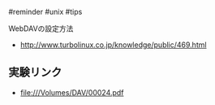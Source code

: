 
#reminder
#unix
#tips

WebDAVの設定方法
* http://www.turbolinux.co.jp/knowledge/public/469.html
## 実験リンク
* [file:///Volumes/DAV/00024.pdf](file:///Volumes/DAV/00024.pdf)


